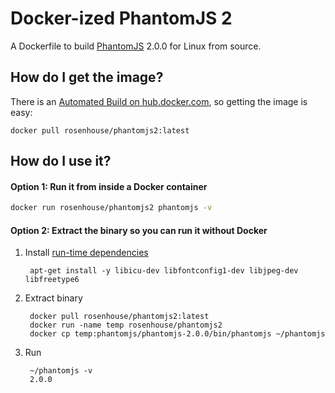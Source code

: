 # Docker-ized PhantomJS 2

A Dockerfile to build [PhantomJS](https://github.com/ariya/phantomjs) 2.0.0 for Linux from source.

## How do I get the image?
There is an [Automated Build on hub.docker.com](https://registry.hub.docker.com/u/rosenhouse/phantomjs2/), so getting the image is easy:

```
docker pull rosenhouse/phantomjs2:latest
```

## How do I use it?

#### Option 1: Run it from inside a Docker container

```bash
docker run rosenhouse/phantomjs2 phantomjs -v
```


#### Option 2: Extract the binary so you can run it without Docker

1. Install [run-time dependencies](https://github.com/rosenhouse/phantomjs2/blob/master/Dockerfile#L10)

        apt-get install -y libicu-dev libfontconfig1-dev libjpeg-dev libfreetype6


2. Extract binary

        docker pull rosenhouse/phantomjs2:latest
        docker run -name temp rosenhouse/phantomjs2
        docker cp temp:phantomjs/phantomjs-2.0.0/bin/phantomjs ~/phantomjs


3. Run

        ~/phantomjs -v
        2.0.0

     
